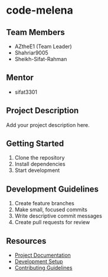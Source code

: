 # code-melena

## Team Members
- AZtheE1 (Team Leader)
- Shahriar9005
- Sheikh-Sifat-Rahman

## Mentor
- sifat3301

## Project Description
Add your project description here.

## Getting Started
1. Clone the repository
2. Install dependencies
3. Start development

## Development Guidelines
1. Create feature branches
2. Make small, focused commits
3. Write descriptive commit messages
4. Create pull requests for review

## Resources
- [Project Documentation](docs/)
- [Development Setup](docs/setup.md)
- [Contributing Guidelines](CONTRIBUTING.md)
